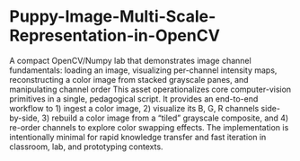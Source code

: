 # Puppy-Image-Multi-Scale-Representation-in-OpenCV
A compact OpenCV/Numpy lab that demonstrates image channel fundamentals: loading an image, visualizing per-channel intensity maps, reconstructing a color image from stacked grayscale panes, and manipulating channel order
This asset operationalizes core computer-vision primitives in a single, pedagogical script. It provides an end-to-end workflow to 1) ingest a color image, 2) visualize its B, G, R channels side-by-side, 3) rebuild a color image from a “tiled” grayscale composite, and 4) re-order channels to explore color swapping effects. The implementation is intentionally minimal for rapid knowledge transfer and fast iteration in classroom, lab, and prototyping contexts.
